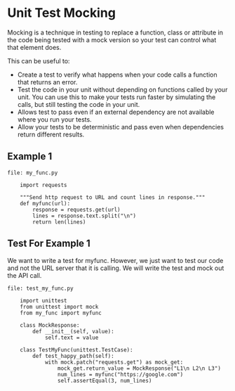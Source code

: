 # Unit Test Mocking

Mocking is a technique in testing to replace a function, class or attribute in the
code being tested with a mock version so your test can control what that element does.

This can be useful to:

* Create a test to verify what happens when your code calls a function that returns an error.
* Test the code in your unit without depending on functions called by your unit. You can use this to make your tests run faster by simulating the calls, but still testing the code in your unit.
* Allows test to pass even if an external dependency are not available where you run your tests.
* Allow your tests to be deterministic and pass even when dependencies return different results.

## Example 1


    file: my_func.py
    
        import requests
        
        """Send http request to URL and count lines in response."""
        def myfunc(url):
        	response = requests.get(url)
        	lines = response.text.split("\n")
        	return len(lines)
        
## Test For Example 1

We want to write a test for myfunc. However, we just want to test our code and not the URL server that it is calling. We will write the test and mock out the API call.


	file: test_my_func.py
		
		import unittest
		from unittest import mock
		from my_func import myfunc
		
		class MockResponse:
		    def __init__(self, value):
		        self.text = value
		
		class TestMyFunc(unittest.TestCase):
		    def test_happy_path(self):
		        with mock.patch("requests.get") as mock_get:
		            mock_get.return_value = MockResponse("L1\n L2\n L3")
		            num_lines = myfunc("https://google.com")
		            self.assertEqual(3, num_lines)
   